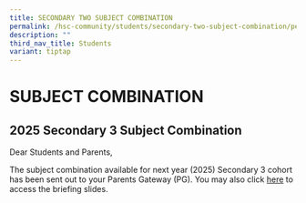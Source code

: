 ```yaml
---
title: SECONDARY TWO SUBJECT COMBINATION
permalink: /hsc-community/students/secondary-two-subject-combination/permalink/
description: ""
third_nav_title: Students
variant: tiptap
---
```

<h1>SUBJECT COMBINATION</h1>
<h2><strong>2025 Secondary 3 Subject Combination</strong></h2>
<p>Dear Students and Parents,</p>
<p>The subject combination available for next year (2025) Secondary 3 cohort
has been sent out to your Parents Gateway (PG). You may also click <a href="/files/Sec 3 Subject Combination/2024_Sec_2_Subject_Allocation_Briefing_for_Students_pptx.pdf" rel="noopener nofollow" target="_blank">here</a> to
access the briefing slides.</p>
<p></p>
<p></p>